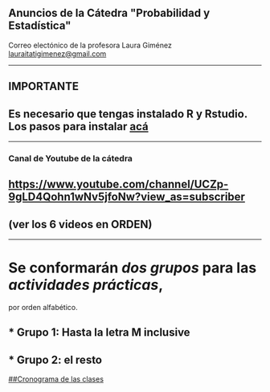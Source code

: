## Anuncios de la Cátedra "Probabilidad y Estadística"


Correo electónico de la profesora Laura Giménez
lauraitatigimenez@gmail.com

---
## IMPORTANTE
## Es necesario que tengas instalado R y Rstudio. Los pasos para instalar [acá](https://github.com/industrial-prob-stats/material/blob/master/Instalacion_R_RStudio.pdf)


---

### Canal de Youtube de la cátedra
## https://www.youtube.com/channel/UCZp-9gLD4Qohn1wNv5jfoNw?view_as=subscriber
## (ver los 6 videos en ORDEN)


---

# Se conformarán *dos grupos* para las _actividades prácticas_, 
por orden alfabético.

## * Grupo 1: Hasta la letra M inclusive
## * Grupo 2: el resto

[##Cronograma de las clases](https://github.com/industrial-prob-stats/anuncios/blob/master/Cronograma_ProbyEst_Industrial2020.pdf)

